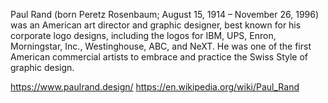 Paul Rand (born Peretz Rosenbaum; August 15, 1914 – November 26, 1996) was an American art director and graphic designer, best known for his corporate logo designs, including the logos for IBM, UPS, Enron, Morningstar, Inc., Westinghouse, ABC, and NeXT. He was one of the first American commercial artists to embrace and practice the Swiss Style of graphic design.

https://www.paulrand.design/
https://en.wikipedia.org/wiki/Paul_Rand